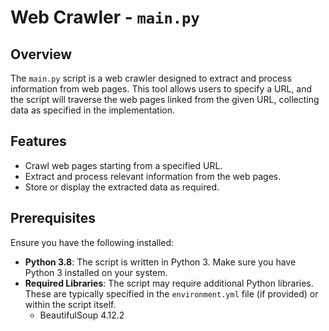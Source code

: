 
# Web Crawler - `main.py`

## Overview

The `main.py` script is a web crawler designed to extract and process information from web pages. This tool allows users to specify a URL, and the script will traverse the web pages linked from the given URL, collecting data as specified in the implementation.

## Features

- Crawl web pages starting from a specified URL.
- Extract and process relevant information from the web pages.
- Store or display the extracted data as required.

## Prerequisites

Ensure you have the following installed:

- **Python 3.8**: The script is written in Python 3. Make sure you have Python 3 installed on your system.
- **Required Libraries**: The script may require additional Python libraries. These are typically specified in the `environment.yml` file (if provided) or within the script itself.
  - BeautifulSoup 4.12.2
